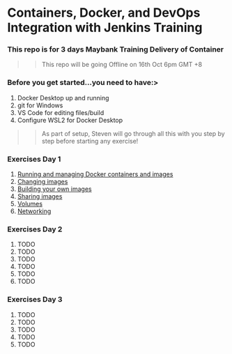 # Containers, Docker, and DevOps Integration with Jenkins Training
### This repo is for 3 days Maybank Training Delivery of Container
>> This repo will be going Offline on 16th Oct 6pm GMT +8

### Before you get started...you need to have:>

1. Docker Desktop up and running 
2. git for Windows
3. VS Code for editing files/build
4. Configure WSL2 for Docker Desktop
>> As part of setup, Steven will go through all this with you step by step before starting any exercise! 


### Exercises Day 1

1. [Running and managing Docker containers and images](https://github.com/stv707/container_labs/blob/main/exercises/day1/1-running_containers/README.md)
2. [Changing images](https://github.com/stv707/container_labs/blob/main/exercises/day1/2-changing_images/README.md)
3. [Building your own images](https://github.com/stv707/container_labs/blob/main/exercises/day1/3-building_images/README.md)
4. [Sharing images](https://github.com/stv707/container_labs/blob/main/exercises/day1/4-sharing_images/README.md)
5. [Volumes](https://github.com/stv707/container_labs/blob/main/exercises/day1/5-volumes/README.md)
6. [Networking](https://github.com/stv707/container_labs/blob/main/exercises/day1/6-networking/README.md)

### Exercises Day 2
1. TODO
2. TODO
3. TODO
4. TODO
5. TODO
6. TODO

### Exercises Day 3 
1. TODO
2. TODO
3. TODO
4. TODO
5. TODO